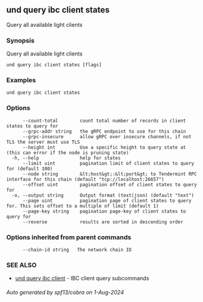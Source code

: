 ## und query ibc client states

Query all available light clients

### Synopsis

Query all available light clients

```
und query ibc client states [flags]
```

### Examples

```
und query ibc client states
```

### Options

```
      --count-total        count total number of records in client states to query for
      --grpc-addr string   the gRPC endpoint to use for this chain
      --grpc-insecure      allow gRPC over insecure channels, if not TLS the server must use TLS
      --height int         Use a specific height to query state at (this can error if the node is pruning state)
  -h, --help               help for states
      --limit uint         pagination limit of client states to query for (default 100)
      --node string        &lt;host&gt;:&lt;port&gt; to Tendermint RPC interface for this chain (default "tcp://localhost:26657")
      --offset uint        pagination offset of client states to query for
  -o, --output string      Output format (text|json) (default "text")
      --page uint          pagination page of client states to query for. This sets offset to a multiple of limit (default 1)
      --page-key string    pagination page-key of client states to query for
      --reverse            results are sorted in descending order
```

### Options inherited from parent commands

```
      --chain-id string   The network chain ID
```

### SEE ALSO

* [und query ibc client](und_query_ibc_client.md)	 - IBC client query subcommands

###### Auto generated by spf13/cobra on 1-Aug-2024
